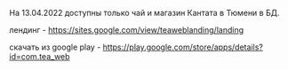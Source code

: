 На 13.04.2022 доступны только чай и магазин Кантата в Тюмени в БД.

лендинг - 
https://sites.google.com/view/teaweblanding/landing

скачать из google play - 
https://play.google.com/store/apps/details?id=com.tea_web
